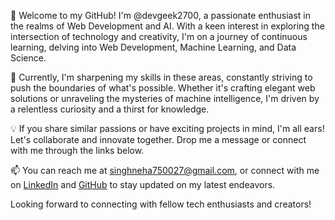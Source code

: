 👋 Welcome to my GitHub! I'm @devgeek2700, a passionate enthusiast in the realms of Web Development and AI. With a keen interest in exploring the intersection of technology and creativity, I'm on a journey of continuous learning, delving into Web Development, Machine Learning, and Data Science. 

🌱 Currently, I'm sharpening my skills in these areas, constantly striving to push the boundaries of what's possible. Whether it's crafting elegant web solutions or unraveling the mysteries of machine intelligence, I'm driven by a relentless curiosity and a thirst for knowledge.

💡 If you share similar passions or have exciting projects in mind, I'm all ears! Let's collaborate and innovate together. Drop me a message or connect with me through the links below. 

📫 You can reach me at singhneha750027@gmail.com, or connect with me on [LinkedIn](https://www.linkedin.com/in/neha-singh-69a83726a/) and [GitHub](https://github.com/devgeek2700) to stay updated on my latest endeavors.

Looking forward to connecting with fellow tech enthusiasts and creators!
